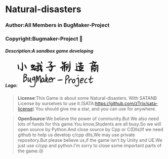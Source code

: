 # Natural-disasters

### Author:All Members in BugMaker-Project

### Copyright:Bugmaker-Project :bug:

##### Description:A sandbox game developing

##### Logo:<img src=".\Resources\LogoResource\BugMaker.png" style="zoom:25%;" />

>**License**:This Game is about some Natural-disasters.   With SATANB License by ourselves to use it.(SATA:https://github.com/zTrix/sata-license) You should give me a star, and you can use for anywhere. 

>**OpenSource**:We believe the power of community.But We also need lots of funds for this game.You know,Students are all busy.So we will open source by Python.And close source by Cpp or C(Dlls)If we need github to help us develop c/cpp dlls,We may use private repository.But please believe us,if the game isn't by Unity and UE.We just use c/cpp and python.I'm sorry to close some important parts of the game.:cry:

